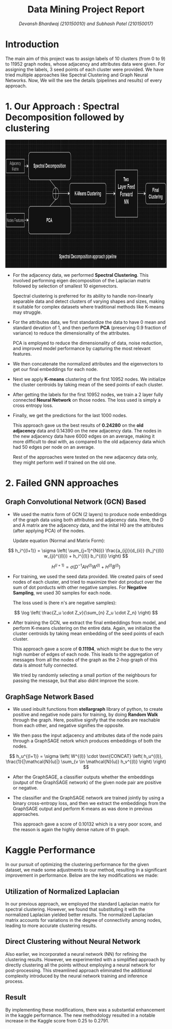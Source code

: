 <h1 align = "center">Data Mining Project Report</h1>
<p align = "center"><i>Devansh Bhardwaj (210150010) and Subhash Patel (210150017)</i></p>

# Introduction

The main aim of this project was to assign labels of 10 clusters (from 0 to 9) to 11952 graph nodes, whose adjacency and attributes data were given. For assigning the labels, 3 seed points of each cluster were provided. We have tried multiple approaches like Spectral Clustering and Graph Neural Networks. Now, We will the see the details (pipelines and results) of every approach.

# 1. Our Approach : Spectral Decomposition followed by clustering

<p align="center">
  <img src = "images/spec.jpg" align='center' height = 400 width = 1000 style="display: block; margin: 0 auto">
</p>


* For the adjacency data, we performed **Spectral Clustering**. This involved performing eigen decomposition of the Laplacian matrix followed by selection of smallest 10 eigenvectors.

  Spectral clustering is preferred for its ability to handle non-linearly separable data and detect clusters of varying shapes and sizes, making it suitable for complex datasets where traditional methods like K-means may struggle.

* For the attributes data, we first standardize the data to have 0 mean and standard devation of 1, and then perform **PCA** (preserving 0.9 fraction of variance) to reduce the dimensionality of the attributes.

  PCA is employed to reduce the dimensionality of data, noise reduction, and improved model performance by capturing the most relevant features.

* We then concatenate the normalized attributes and the eigenvectors to get our final embeddings for each node.

* Next we apply **K-means** clustering of the first 10952 nodes. We initialize the cluster centroids by taking mean of the seed points of each cluster.

* After getting the labels for the first 10952 nodes, we train a 2 layer fully connected **Neural Network** on those nodes. The loss used is simply a cross entropy loss.

* Finally, we get the predictions for the last 1000 nodes.

  This approach gave us the best results of **0.24280** on the **old adjacency** data and 0.14390 on the new adjacency data. The nodes in the new adjacency data have 6000 edges on an average, making it more difficult to deal with, as compared to the old adjacency data which had 50 edges per node on an average.

  Rest of the approaches were tested on the new adjacency data only, they might perform well if trained on the old one.



# 2. Failed GNN approaches


## Graph Convolutional Network (GCN) Based


* We used the matrix form of GCN (2 layers) to produce node embeddings of the graph data using both attributes and adjacency data. Here, the D and A matrix are the adjacency data, and the inital H0 are the attributes (after applying PCA) of the nodes.

  <!-- <img src = "images/gnn.jpg" align='center' height = 250 width = 600>   -->

  Update equation (Normal and Matrix Form):
  
$$
h_i^{(l+1)} = \sigma \left( \sum_{j=1}^{N(i)} \frac{a_{ij}}{d_{ii}} (h_j^{(l)} w_{ji}^{(l)}) + h_i^{(l)} b_i^{(l)} \right)
$$


$$
H^{(l+1)} = \sigma(D^{-1} A H^{(l)} W^{(l)} + H^{(l)} B^{(l)})
$$




* For training, we used the seed data provided. We created pairs of seed nodes of each cluster, and tried to maximize their dot product over the sum of dot porducts with other negative samples. For **Negative Sampling**, we used 30 samples for each node. 

  The loss used is (here n's are negative samples):

$$
\log \left( \frac{Z_u \cdot Z_v}{\sum_{n} Z_u \cdot Z_n} \right)
$$


* After training the GCN, we extract the final embeddings from model, and perform K-means clustering on the entire data. Again, we initialize the cluster centroids by taking mean embedding of the seed points of each cluster.

  This approach gave a score of **0.11194**, which might be due to the very high number of edges of each node. This leads to the aggregation of messages from all the nodes of the graph as the 2-hop graph of this data is almost fully connected.

  We tried by randomly selecting a small portion of the neighbours for passing the message, but that also didnt improve the score.


## GraphSage Network Based


* We used inbuilt functions from **stellargraph** library of python, to create positive and negative node pairs for training, by doing **Random Walk** through the graph. Here, positive signify that the nodes are reachable from each other, and negative signifies the opposite.

* We then pass the input adjacency and attributes data of the node pairs through a GraphSAGE netork which produces embeddings of both the nodes. 

$$
h_u^{(l+1)} = \sigma \left( W^{(l)} \cdot \text{CONCAT} \left( h_u^{(l)}, \frac{1}{|\mathcal{N}(u)|} \sum_{v \in \mathcal{N}(u)} h_v^{(l)} \right) \right)
$$

* After the GraphSAGE, a classifier outputs whether the embeddings (output of the GraphSAGE network) of the given node pair are positive or negative.
  
* The classifier and the GraphSAGE network are trained jointly by using a binary cross-entropy loss, and then we extract the embeddings from the GraphSAGE output and perform K-means as was done in previous approaches.

  This approach gave a score of 0.10132 which is a very poor score, and the reason is again the highly dense nature of th graph.

# Kaggle Performance
In our pursuit of optimizing the clustering performance for the given dataset, we made some adjustments to our method, resulting in a significant improvement in performance. Below are the key modifications we made:

 ## Utilization of Normalized Laplacian
In our previous approach, we employed the standard Laplacian matrix for spectral clustering. However, we found that substituting it with the normalized Laplacian yielded better results. The normalized Laplacian matrix accounts for variations in the degree of connectivity among nodes, leading to more accurate clustering results.

 ## Direct Clustering without Neural Network
Also earlier, we incorporated a neural network (NN) for refining the clustering results. However, we experimented with a simplified approach by directly clustering all the points without employing a neural network for post-processing. This streamlined approach eliminated the additional complexity introduced by the neural network training and inference process.

 ## Result
By implementing these modifications, there was a substantial enhancement in the kaggle performance. The new methodology resulted in a notable increase in the Kaggle score from 0.25 to 0.2791. 


  

  

